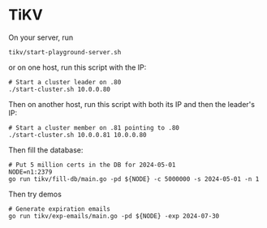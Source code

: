 
# TiKV

On your server, run
```console
tikv/start-playground-server.sh
```
or on one host, run this script with the IP:
```console
# Start a cluster leader on .80
./start-cluster.sh 10.0.0.80
```

Then on another host, run this script with both its IP and then the leader's IP:
```console
# Start a cluster member on .81 pointing to .80
./start-cluster.sh 10.0.0.81 10.0.0.80
```

Then fill the database:
```console
# Put 5 million certs in the DB for 2024-05-01
NODE=n1:2379
go run tikv/fill-db/main.go -pd ${NODE} -c 5000000 -s 2024-05-01 -n 1
```

Then try demos
```console
# Generate expiration emails
go run tikv/exp-emails/main.go -pd ${NODE} -exp 2024-07-30
```